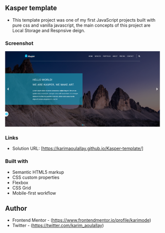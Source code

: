 ## Kasper template

- This template project was one of my first JavaScript projects built with pure css and vanilla javascript,
  the main concepts of this project are Local Storage and Respnsive deign.

### Screenshot

![](./images/Screenshot_Kasper_template.png)

### Links

- Solution URL: [https://karimaoulallay.github.io/Kasper-template/]

### Built with

- Semantic HTML5 markup
- CSS custom properties
- Flexbox
- CSS Grid
- Mobile-first workflow

## Author

- Frontend Mentor - (https://www.frontendmentor.io/profile/karimode)
- Twitter - (https://twitter.com/karim_aoulallay)
